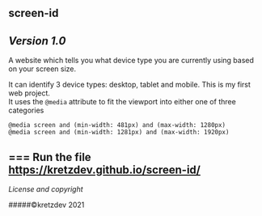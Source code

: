 ## screen-id
*Version 1.0*
---
A website which tells you what device type you are currently using based on your screen size. 

It can identify 3 device types: desktop, tablet and mobile.  This is my first web project.  
It uses the `@media` attribute to fit the viewport into either one of three categories  
``` @media screen and (min-width: 0px) and (max-width: 480px)  
@media screen and (min-width: 481px) and (max-width: 1280px)  
@media screen and (min-width: 1281px) and (max-width: 1920px)
```

===
Run the file  
<https://kretzdev.github.io/screen-id/>
---
*License and copyright*

#####©kretzdev 2021
